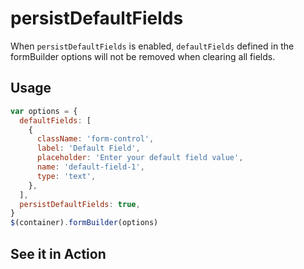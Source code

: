 # persistDefaultFields

When `persistDefaultFields` is enabled, `defaultFields` defined in the formBuilder options will not be removed when clearing all fields.

## Usage

```javascript
var options = {
  defaultFields: [
    {
      className: 'form-control',
      label: 'Default Field',
      placeholder: 'Enter your default field value',
      name: 'default-field-1',
      type: 'text',
    },
  ],
  persistDefaultFields: true,
}
$(container).formBuilder(options)
```

## See it in Action

<p data-height="494" data-theme-id="22927" data-embed-version="2" data-slug-hash="WNpZZVg" data-default-tab="result" data-user="kevinchappell" class="codepen"></p>
